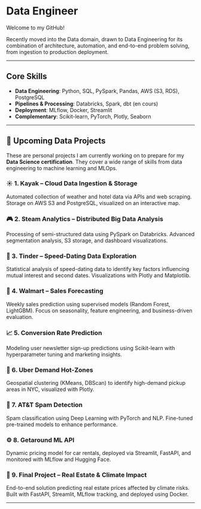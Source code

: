 # Data Engineer

Welcome to my GitHub!

Recently moved into the Data domain, drawn to Data Engineering for its combination of architecture, automation, and end-to-end problem solving, from ingestion to production deployment.

---

## Core Skills
-  **Data Engineering**: Python, SQL, PySpark, Pandas, AWS (S3, RDS), PostgreSQL
- **Pipelines & Processing**: Databricks, Spark, dbt (en cours)
- **Deployment**: MLflow, Docker, Streamlit
- **Complementary**: Scikit-learn, PyTorch, Plotly, Seaborn

---

## 🚀 Upcoming Data Projects

These are personal projects I am currently working on to prepare for my **Data Science certification**. They cover a wide range of skills from data engineering to machine learning and MLOps.

### ☀️ 1. **Kayak** – Cloud Data Ingestion & Storage
Automated collection of weather and hotel data via APIs and web scraping. Storage on AWS S3 and PostgreSQL, visualized on an interactive map.

### 🎮 2. **Steam Analytics** – Distributed Big Data Analysis
Processing of semi-structured data using PySpark on Databricks. Advanced segmentation analysis, S3 storage, and dashboard visualizations.

### 💬 3. **Tinder** – Speed-Dating Data Exploration
Statistical analysis of speed-dating data to identify key factors influencing mutual interest and second dates. Visualizations with Plotly and Matplotlib.

### 🛒 4. **Walmart – Sales Forecasting**
Weekly sales prediction using supervised models (Random Forest, LightGBM). Focus on seasonality, feature engineering, and business-driven evaluation.

### 📈 5. **Conversion Rate Prediction**
Modeling user newsletter sign-up predictions using Scikit-learn with hyperparameter tuning and marketing insights.

### 🚕 6. **Uber Demand Hot-Zones**
Geospatial clustering (KMeans, DBScan) to identify high-demand pickup areas in NYC, visualized with Plotly.

### 📩 7. **AT&T Spam Detection**
Spam classification using Deep Learning with PyTorch and NLP. Fine-tuned pre-trained models to enhance performance.

### ⚙️ 8. **Getaround ML API**
Dynamic pricing model for car rentals, deployed via Streamlit, FastAPI, and monitored with MLflow and Hugging Face.

### 🏡 9. **Final Project** – Real Estate & Climate Impact
End-to-end solution predicting real estate prices affected by climate risks. Built with FastAPI, Streamlit, MLflow tracking, and deployed using Docker.

---

<!--
## 📩 Contact
- 📧 olivierthomine@hotmail.fr  
- 📍 Paris, France  
- 🔗 [GitHub Profile](https://github.com/OlivierThomine)
-->

<!--
**OlivierThomine/OlivierThomine** is a ✨ _special_ ✨ repository because its `README.md` (this file) appears on your GitHub profile.
- 🔗 [LinkedIn]()  
Here are some ideas to get you started:

- 🔭 I’m currently working on ...
- 🌱 I’m currently learning ...
- 👯 I’m looking to collaborate on ...
- 🤔 I’m looking for help with ...
- 💬 Ask me about ...
- 📫 How to reach me: ...
- 😄 Pronouns: ...
- ⚡ Fun fact: ...
-->
